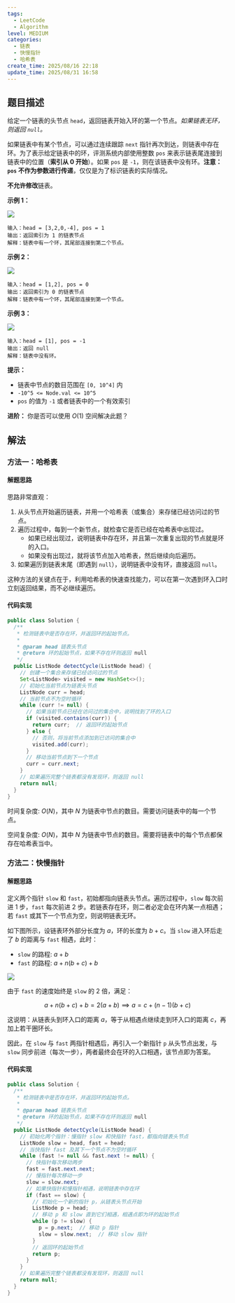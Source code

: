 ```yaml
---
tags:
  - LeetCode
  - Algorithm
level: MEDIUM
categories:
  - 链表
  - 快慢指针
  - 哈希表
create_time: 2025/08/16 22:18
update_time: 2025/08/31 16:58
---
```


## 题目描述

给定一个链表的头节点 `head`，返回链表开始入环的第一个节点。*如果链表无环，则返回 `null`。*

如果链表中有某个节点，可以通过连续跟踪 `next` 指针再次到达，则链表中存在环。为了表示给定链表中的环，评测系统内部使用整数 `pos` 来表示链表尾连接到链表中的位置（**索引从 0 开始**）。如果 `pos` 是 `-1`，则在该链表中没有环。**注意：`pos` 不作为参数进行传递**，仅仅是为了标识链表的实际情况。

**不允许修改**链表。

**示例 1：**

![](https://img.xiaorang.fun/202508281855145.png)

```text
输入：head = [3,2,0,-4], pos = 1  
输出：返回索引为 1 的链表节点  
解释：链表中有一个环，其尾部连接到第二个节点。
```

**示例 2：**

![](https://img.xiaorang.fun/202508281855146.png)

```text
输入：head = [1,2], pos = 0  
输出：返回索引为 0 的链表节点  
解释：链表中有一个环，其尾部连接到第一个节点。
```

**示例 3：**

![](https://img.xiaorang.fun/202508281855147.png)

```text
输入：head = [1], pos = -1  
输出：返回 null  
解释：链表中没有环。
```

**提示：**

- 链表中节点的数目范围在 `[0, 10^4]` 内
- `-10^5 <= Node.val <= 10^5`
- `pos` 的值为 `-1` 或者链表中的一个有效索引

**进阶：**
你是否可以使用 $O(1)$ 空间解决此题？

## 解法

### 方法一：哈希表

#### 解题思路

思路非常直观：
1. 从头节点开始遍历链表，并用一个哈希表（或集合）来存储已经访问过的节点。
2. 遍历过程中，每到一个新节点，就检查它是否已经在哈希表中出现过。
	- 如果已经出现过，说明链表中存在环，并且第一次重复出现的节点就是环的入口。
	- 如果没有出现过，就将该节点加入哈希表，然后继续向后遍历。
3. 如果遍历到链表末尾（即遇到 `null`），说明链表中没有环，直接返回 `null`。

这种方法的关键点在于，利用哈希表的快速查找能力，可以在第一次遇到环入口时立刻返回结果，而不必继续遍历。

#### 代码实现

```java
public class Solution {  
  /**  
   * 检测链表中是否存在环，并返回环的起始节点。  
   *  
   * @param head 链表头节点  
   * @return 环的起始节点，如果不存在环则返回 null  
   */  
  public ListNode detectCycle(ListNode head) {  
    // 创建一个集合来存储已经访问过的节点  
    Set<ListNode> visited = new HashSet<>();  
    // 初始化当前节点为链表头节点  
    ListNode curr = head;  
    // 当前节点不为空时循环  
    while (curr != null) {  
      // 如果当前节点已经在访问过的集合中，说明找到了环的入口  
      if (visited.contains(curr)) {  
        return curr;  // 返回环的起始节点  
      } else {  
        // 否则，将当前节点添加到已访问的集合中  
        visited.add(curr);  
      }  
      // 移动当前节点到下一个节点  
      curr = curr.next;  
    }  
    // 如果遍历完整个链表都没有发现环，则返回 null    
    return null;  
  }  
}
```

时间复杂度: $O(N)$，其中 $N$ 为链表中节点的数目。需要访问链表中的每一个节点。

空间复杂度: $O(N)$，其中 $N$ 为链表中节点的数目。需要将链表中的每个节点都保存在哈希表当中。

### 方法二：快慢指针

#### 解题思路

定义两个指针 `slow` 和 `fast`，初始都指向链表头节点。遍历过程中，`slow` 每次前进 $1$ 步，`fast` 每次前进 $2$ 步。若链表存在环，则二者必定会在环内某一点相遇；若 `fast` 或其下一个节点为空，则说明链表无环。

如下图所示，设链表环外部分长度为 $a$，环的长度为 $b+c$。当 `slow` 进入环后走了 $b$ 的距离与 `fast` 相遇，此时：
- `slow` 的路程: $a+b$
- `fast` 的路程: $a+n(b+c)+b$

![](https://img.xiaorang.fun/202508281854801.png)

由于 `fast` 的速度始终是 `slow` 的 2 倍，满足：

$$
a+n(b+c)+b=2(a+b)⟹a=c+(n−1)(b+c)
$$

这说明：从链表头到环入口的距离 $a$，等于从相遇点继续走到环入口的距离 $c$，再加上若干圈环长。

因此，在 `slow` 与 `fast` 两指针相遇后，再引入一个新指针 `p` 从头节点出发，与 `slow` 同步前进（每次一步），两者最终会在环的入口相遇，该节点即为答案。

#### 代码实现

```java
public class Solution {  
  /**  
   * 检测链表中是否存在环，并返回环的起始节点。  
   *  
   * @param head 链表头节点  
   * @return 环的起始节点，如果不存在环则返回 null  
   */  
  public ListNode detectCycle(ListNode head) {  
    // 初始化两个指针：慢指针 slow 和快指针 fast，都指向链表头节点  
    ListNode slow = head, fast = head;  
    // 当快指针 fast 及其下一个节点不为空时循环  
    while (fast != null && fast.next != null) {  
      // 快指针每次移动两步  
      fast = fast.next.next;  
      // 慢指针每次移动一步  
      slow = slow.next;  
      // 如果快指针和慢指针相遇，说明链表中存在环  
      if (fast == slow) {  
        // 初始化一个新的指针 p，从链表头节点开始  
        ListNode p = head;  
        // 移动 p 和 slow 直到它们相遇，相遇点即为环的起始节点  
        while (p != slow) {  
          p = p.next;  // 移动 p 指针  
          slow = slow.next;  // 移动 slow 指针  
        }  
        // 返回环的起始节点  
        return p;  
      }  
    }  
    // 如果遍历完整个链表都没有发现环，则返回 null    
    return null;  
  }  
}
```
